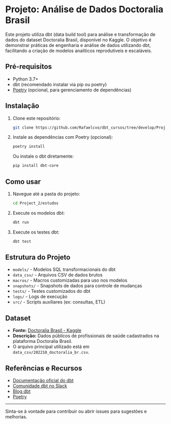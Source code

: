 # Projeto: Análise de Dados Doctoralia Brasil

Este projeto utiliza dbt (data build tool) para análise e transformação de dados do dataset Doctoralia Brasil, disponível no Kaggle. O objetivo é demonstrar práticas de engenharia e análise de dados utilizando dbt, facilitando a criação de modelos analíticos reprodutíveis e escaláveis.

## Pré-requisitos
- Python 3.7+
- dbt (recomendado instalar via pip ou poetry)
- [Poetry](https://python-poetry.org/) (opcional, para gerenciamento de dependências)

## Instalação
1. Clone este repositório:
   ```bash
   git clone https://github.com/Rafaelcvo/dbt_cursos/tree/develop/Project_2
   ```
2. Instale as dependências com Poetry (opcional):
   ```bash
   poetry install
   ```
   Ou instale o dbt diretamente:
   ```bash
   pip install dbt-core
   ```

## Como usar
1. Navegue até a pasta do projeto:
   ```bash
   cd Project_2/estudos
   ```
2. Execute os modelos dbt:
   ```bash
   dbt run
   ```
3. Execute os testes dbt:
   ```bash
   dbt test
   ```

## Estrutura do Projeto
- `models/` - Modelos SQL transformacionais do dbt
- `data_csv/` - Arquivos CSV de dados brutos
- `macros/` - Macros customizadas para uso nos modelos
- `snapshots/` - Snapshots de dados para controle de mudanças
- `tests/` - Testes customizados do dbt
- `logs/` - Logs de execução
- `src/` - Scripts auxiliares (ex: consultas, ETL)

## Dataset
- **Fonte:** [Doctoralia Brasil - Kaggle](https://www.kaggle.com/datasets/miguelcorraljr/doctoralia-brasil)
- **Descrição:** Dados públicos de profissionais de saúde cadastrados na plataforma Doctoralia Brasil.
- O arquivo principal utilizado está em `data_csv/202210_doctoralia_br.csv`.

## Referências e Recursos
- [Documentação oficial do dbt](https://docs.getdbt.com/docs/introduction)
- [Comunidade dbt no Slack](https://community.getdbt.com/)
- [Blog dbt](https://blog.getdbt.com/)
- [Poetry](https://python-poetry.org/)

---

Sinta-se à vontade para contribuir ou abrir issues para sugestões e melhorias.